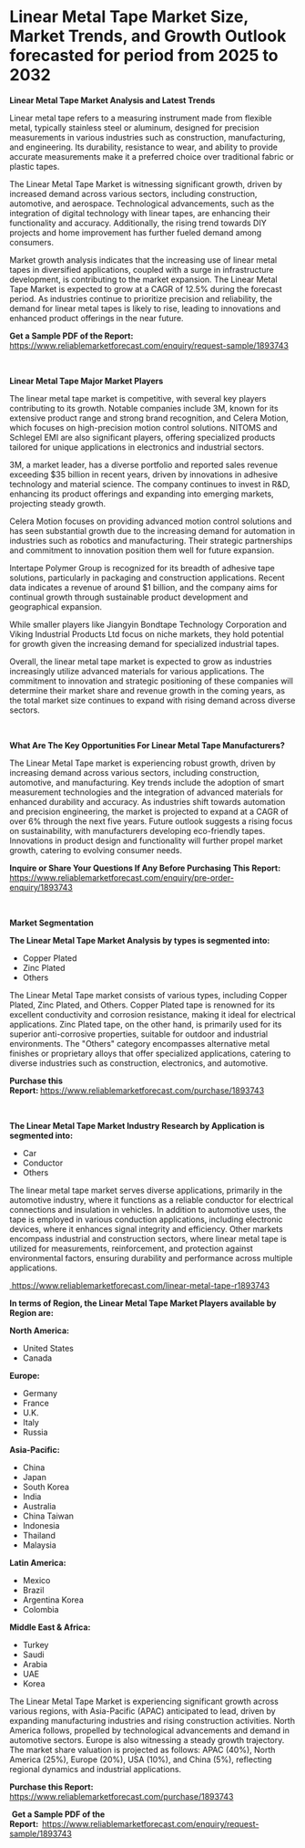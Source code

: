 <p><h1>Linear Metal Tape Market Size, Market Trends, and Growth Outlook forecasted for period from 2025 to 2032</h1></p><p><strong>Linear Metal Tape Market Analysis and Latest Trends</strong></p>
<p><p>Linear metal tape refers to a measuring instrument made from flexible metal, typically stainless steel or aluminum, designed for precision measurements in various industries such as construction, manufacturing, and engineering. Its durability, resistance to wear, and ability to provide accurate measurements make it a preferred choice over traditional fabric or plastic tapes.</p><p>The Linear Metal Tape Market is witnessing significant growth, driven by increased demand across various sectors, including construction, automotive, and aerospace. Technological advancements, such as the integration of digital technology with linear tapes, are enhancing their functionality and accuracy. Additionally, the rising trend towards DIY projects and home improvement has further fueled demand among consumers.</p><p>Market growth analysis indicates that the increasing use of linear metal tapes in diversified applications, coupled with a surge in infrastructure development, is contributing to the market expansion. The Linear Metal Tape Market is expected to grow at a CAGR of 12.5% during the forecast period. As industries continue to prioritize precision and reliability, the demand for linear metal tapes is likely to rise, leading to innovations and enhanced product offerings in the near future.</p></p>
<p><strong>Get a Sample PDF of the Report:&nbsp;</strong> <a href="https://www.reliablemarketforecast.com/enquiry/request-sample/1893743?utm_campaign=3317&utm_medium=2&utm_source=Github&utm_content=ia&utm_term=15042025&utm_id=linear-metal-tape">https://www.reliablemarketforecast.com/enquiry/request-sample/1893743</a></p>
<p>&nbsp;</p>
<p><strong>Linear Metal Tape Major Market Players</strong></p>
<p><p>The linear metal tape market is competitive, with several key players contributing to its growth. Notable companies include 3M, known for its extensive product range and strong brand recognition, and Celera Motion, which focuses on high-precision motion control solutions. NITOMS and Schlegel EMI are also significant players, offering specialized products tailored for unique applications in electronics and industrial sectors.</p><p>3M, a market leader, has a diverse portfolio and reported sales revenue exceeding $35 billion in recent years, driven by innovations in adhesive technology and material science. The company continues to invest in R&D, enhancing its product offerings and expanding into emerging markets, projecting steady growth.</p><p>Celera Motion focuses on providing advanced motion control solutions and has seen substantial growth due to the increasing demand for automation in industries such as robotics and manufacturing. Their strategic partnerships and commitment to innovation position them well for future expansion.</p><p>Intertape Polymer Group is recognized for its breadth of adhesive tape solutions, particularly in packaging and construction applications. Recent data indicates a revenue of around $1 billion, and the company aims for continual growth through sustainable product development and geographical expansion.</p><p>While smaller players like Jiangyin Bondtape Technology Corporation and Viking Industrial Products Ltd focus on niche markets, they hold potential for growth given the increasing demand for specialized industrial tapes.</p><p>Overall, the linear metal tape market is expected to grow as industries increasingly utilize advanced materials for various applications. The commitment to innovation and strategic positioning of these companies will determine their market share and revenue growth in the coming years, as the total market size continues to expand with rising demand across diverse sectors.</p></p>
<p>&nbsp;</p>
<p><strong>What Are The Key Opportunities For Linear Metal Tape Manufacturers?</strong></p>
<p><p>The Linear Metal Tape market is experiencing robust growth, driven by increasing demand across various sectors, including construction, automotive, and manufacturing. Key trends include the adoption of smart measurement technologies and the integration of advanced materials for enhanced durability and accuracy. As industries shift towards automation and precision engineering, the market is projected to expand at a CAGR of over 6% through the next five years. Future outlook suggests a rising focus on sustainability, with manufacturers developing eco-friendly tapes. Innovations in product design and functionality will further propel market growth, catering to evolving consumer needs.</p></p>
<p><strong>Inquire or Share Your Questions If Any Before Purchasing This Report:</strong> <a href="https://www.reliablemarketforecast.com/enquiry/pre-order-enquiry/1893743?utm_campaign=3317&utm_medium=2&utm_source=Github&utm_content=ia&utm_term=15042025&utm_id=linear-metal-tape">https://www.reliablemarketforecast.com/enquiry/pre-order-enquiry/1893743</a></p>
<p>&nbsp;</p>
<p><strong>Market Segmentation</strong></p>
<p><strong>The Linear Metal Tape Market Analysis by types is segmented into:</strong></p>
<p><ul><li>Copper Plated</li><li>Zinc Plated</li><li>Others</li></ul></p>
<p><p>The Linear Metal Tape market consists of various types, including Copper Plated, Zinc Plated, and Others. Copper Plated tape is renowned for its excellent conductivity and corrosion resistance, making it ideal for electrical applications. Zinc Plated tape, on the other hand, is primarily used for its superior anti-corrosive properties, suitable for outdoor and industrial environments. The "Others" category encompasses alternative metal finishes or proprietary alloys that offer specialized applications, catering to diverse industries such as construction, electronics, and automotive.</p></p>
<p><strong>Purchase this Report:&nbsp;</strong><a href="https://www.reliablemarketforecast.com/purchase/1893743?utm_campaign=3317&utm_medium=2&utm_source=Github&utm_content=ia&utm_term=15042025&utm_id=linear-metal-tape">https://www.reliablemarketforecast.com/purchase/1893743</a></p>
<p>&nbsp;</p>
<p><strong>The Linear Metal Tape Market Industry Research by Application is segmented into:</strong></p>
<p><ul><li>Car</li><li>Conductor</li><li>Others</li></ul></p>
<p><p>The linear metal tape market serves diverse applications, primarily in the automotive industry, where it functions as a reliable conductor for electrical connections and insulation in vehicles. In addition to automotive uses, the tape is employed in various conduction applications, including electronic devices, where it enhances signal integrity and efficiency. Other markets encompass industrial and construction sectors, where linear metal tape is utilized for measurements, reinforcement, and protection against environmental factors, ensuring durability and performance across multiple applications.</p></p>
<p><a href="https://www.reliablemarketforecast.com/linear-metal-tape-r1893743?utm_campaign=3317&utm_medium=2&utm_source=Github&utm_content=ia&utm_term=15042025&utm_id=linear-metal-tape">&nbsp;https://www.reliablemarketforecast.com/linear-metal-tape-r1893743</a></p>
<p><strong>In terms of Region, the Linear Metal Tape Market Players available by Region are:</strong></p>
<p>
    <p> <strong> North America: </strong>
        <ul>
            <li>United States</li>
            <li>Canada</li>
        </ul>
        </p> 
    <p> <strong> Europe: </strong>
        <ul>
            <li>Germany</li>
            <li>France</li>
            <li>U.K.</li>
            <li>Italy</li>
            <li>Russia</li>
        </ul>
        </p> 
    <p> <strong> Asia-Pacific: </strong>
        <ul>
            <li>China</li>
            <li>Japan</li>
            <li>South Korea</li>
            <li>India</li>
            <li>Australia</li>
            <li>China Taiwan</li>
            <li>Indonesia</li>
            <li>Thailand</li>
            <li>Malaysia</li>
        </ul>
        </p> 
    <p> <strong> Latin America: </strong>
        <ul>
            <li>Mexico</li>
            <li>Brazil</li>
            <li>Argentina Korea</li>
            <li>Colombia</li>
        </ul>
        </p> 
    <p> <strong> Middle East & Africa: </strong>
        <ul>
            <li>Turkey</li>
            <li>Saudi</li>
            <li>Arabia</li>
            <li>UAE</li>
            <li>Korea</li>
        </ul>
    </p>
    </p>
<p><p>The Linear Metal Tape Market is experiencing significant growth across various regions, with Asia-Pacific (APAC) anticipated to lead, driven by expanding manufacturing industries and rising construction activities. North America follows, propelled by technological advancements and demand in automotive sectors. Europe is also witnessing a steady growth trajectory. The market share valuation is projected as follows: APAC (40%), North America (25%), Europe (20%), USA (10%), and China (5%), reflecting regional dynamics and industrial applications.</p></p>
<p><strong>Purchase this Report: </strong><a href="https://www.reliablemarketforecast.com/purchase/1893743?utm_campaign=3317&utm_medium=2&utm_source=Github&utm_content=ia&utm_term=15042025&utm_id=linear-metal-tape">https://www.reliablemarketforecast.com/purchase/1893743</a></p>
<p>&nbsp;<strong>Get a Sample PDF of the Report:&nbsp;&nbsp;</strong><a href="https://www.reliablemarketforecast.com/enquiry/request-sample/1893743?utm_campaign=3317&utm_medium=2&utm_source=Github&utm_content=ia&utm_term=15042025&utm_id=linear-metal-tape">https://www.reliablemarketforecast.com/enquiry/request-sample/1893743</a></p>
<p><strong></strong></p>
<p><p></p><p></p><p></p></p>